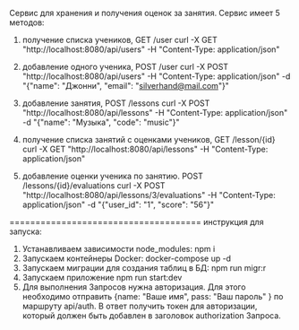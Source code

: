 Сервис для хранения и получения оценок за занятия.
Сервис имеет 5 методов:
1) получение списка учеников, 
  GET /user
  curl -X GET "http://localhost:8080/api/users" -H "Content-Type: application/json"

2) добавление одного ученика, 
  POST /user
  curl -X POST "http://localhost:8080/api/users" -H "Content-Type: application/json" -d "{\"name\": \"Джонни\", \"email\": \"silverhand@mail.com\"}"

3) добавление занятия,
  POST /lessons
  curl -X POST "http://localhost:8080/api/lessons" -H "Content-Type: application/json" -d "{\"name\": \"Музыка\", \"code\": \"music\"}"

4) получение списка занятий с оценками учеников,
  GET /lesson/{id}
  curl -X GET "http://localhost:8080/api/lessons" -H "Content-Type: application/json"

5) добавление оценки ученика по занятию.
  POST /lessons/{id}/evaluations
  curl -X POST "http://localhost:8080/api/lessons/3/evaluations" -H "Content-Type: application/json" -d "{\"user_id\": \"1\", \"score\": \"56\"}"

=====================================
инструкция для запуска:
1. Устанавливаем зависимости node_modules:
  npm i
2. Запускаем контейнеры Docker:
  docker-compose up -d
3. Запускаем миграции для создания таблиц в БД:
  npm run migr:r
4. Запускаем приложение
  npm run start:dev
5. Для выполнения Запросов нужна авторизация. Для этого необходимо отправить {name: "Ваше имя", pass: "Ваш пароль" } по маршруту api/auth. В ответ получить токен для авторизации, который должен быть добавлен в заголовок authorization Запроса.